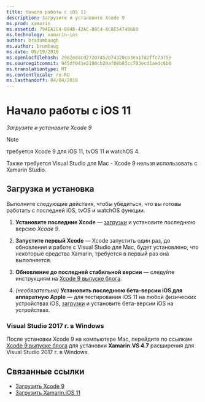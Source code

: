```yaml
---
title: Начало работы с iOS 11
description: Загрузите и установите Xcode 9
ms.prod: xamarin
ms.assetid: 794EA2C4-884B-42AC-B8C4-8C8E5474B660
ms.technology: xamarin-ios
author: bradumbaugh
ms.author: brumbaug
ms.date: 09/19/2016
ms.openlocfilehash: 2982e8acd27207452b74320cb3ea17d2ffc7375e
ms.sourcegitcommit: 945df041e2180cb20af08b83cc703ecd1aedc6b0
ms.translationtype: MT
ms.contentlocale: ru-RU
ms.lasthandoff: 04/04/2018
---
```

# <a name="getting-started-with-ios-11"></a>Начало работы с iOS 11

_Загрузите и установите Xcode 9_

> [!NOTE]
> требуется Xcode 9 для iOS 11, tvOS 11 и watchOS 4.
>
> Также требуется Visual Studio для Mac - Xcode 9 нельзя использовать с Xamarin Studio.

## <a name="download-and-install"></a>Загрузка и установка

Выполните следующие действия, чтобы убедиться, что вы готовы работать с последней iOS, tvOS и watchOS функции.

1. **Установите последние Xcode** — [загрузки](https://developer.apple.com/download/) и установите последнюю версию _Xcode 9_.

2. **Запустите первый Xcode** — Xcode запустить один раз, до обновления и работе с Visual Studio для Mac, будет установлено, что некоторые средства Xamarin, требуется в первый раз она выполняется.

3. **Обновление до последней стабильной версии** — следуйте инструкциям на [Xcode 9 выпуске блога](https://releases.xamarin.com/stable-release-15-3-5-with-xcode-9-support/).

4. _(необязательно)_  **Установить последнюю бета-версии iOS для аппаратную Apple** — для тестирования iOS 11 на любой физических устройствах iOS, [загрузки](https://developer.apple.com/download/) и установите бета-версии iOS на устройствах.


### <a name="visual-studio-2017-on-windows"></a>Visual Studio 2017 г. в Windows

После установки Xcode 9 на компьютере Mac, перейдите по ссылкам [Xcode 9 выпуске блога](https://releases.xamarin.com/stable-release-15-3-5-with-xcode-9-support/) для установки **Xamarin.VS 4.7** расширения для Visual Studio 2017 г. в Windows.


## <a name="related-links"></a>Связанные ссылки

- [Загрузить Xcode 9](https://developer.apple.com/download/)
- [Загрузить Xamarin.iOS 11](https://releases.xamarin.com/stable-release-15-3-5-with-xcode-9-support/)
